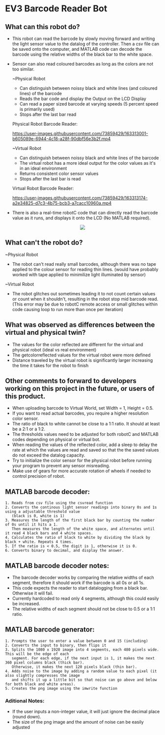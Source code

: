 # EV3 Barcode Reader Bot

## What can this robot do?
* This robot can read the barcode by slowly moving forward and writing the light sensor value to the datalog of the controller.
  Then a csv file can be saved onto the computer, and MATLAB code can decode the barcode using the
  relative widths of the black bar to the white space.

* Sensor can also read coloured barcodes as long as the colors are not too similar.

  ~Physical Robot
  - Can distinguish between noissy black and white lines (and coloured lines) of the barcode
  - Reads the bar code and display the Output on the LCD Display
  - Can read a paper sized barcode at varying speeds (5 percent speed is primarily used)
  - Stops after the last bar read

  Physical Robot Barcode Reader:

  https://user-images.githubusercontent.com/73859429/163313001-b605089e-6944-4c18-a28f-90dbf56e3b2f.mp4  
  
  
  ~Virtual Robot
  - Can distinguish between noissy black and white lines of the barcode
  - The virtual robot has a more ideal output for the color values as it's in an ideal environment
  - Returns consistent color sensor values
  - Stops after the last bar is read
  
  Virtual Robot Barcode Reader:

  https://user-images.githubusercontent.com/73859429/163313174-a2e34825-d7c3-4b75-bcb3-a7cacc10960a.mp4


* There is also a real-time robotC code that can directly read the barcode value as it runs, and displays it onto
  the LCD (No MATLAB required).
  
<p align="center">
	<img src="https://user-images.githubusercontent.com/73859429/163313434-fb8578a0-bc70-4f5b-8849-1df1c6285a07.mp4"> 
</p>


## What can't the robot do?
  
  ~Physical Robot
  - The robot can't read really small barcodes, although there was no tape applied to the colour sensor for reading thin lines. 
    (would have probably worked with tape applied to minimilize light illuminated by sensor)

  ~Virtual Robot
  - The robot glitches out sometimes leading it to not count certain values or count when it shouldn't, resulting in the 
    robot stop mid barcode read.
    (This error may be due to robotC remote access or small glitches within code causing loop to run more than once per iteration)

## What was observed as differences between the virtual and physical twin?
 
  * The values for the color reflected are different for the virtual and physical robot (ideal vs real environment)
  * The getcolorreflected values for the virtual robot were more defined 
  * Distance traveled by the virtual robot is significantly larger increasing the time it takes for the robot to finish

## Other comments to forward to developers working on this project in the future, or users of this product.
  
  * When uploading barcode to Virtual World, set Width = 1, Height = 0.5.
  * If you want to read actual barcodes, you require a higher resolution color sensor.
  * The ratio of black to white cannot be close to a 1:1 ratio. It should at least be a 2:1 or a 1:2.
  * The thresholds values need to be adjusted for both robotC and MATLAB codes depending on 
    physical or virtual bot.
  * When reading the values of the reflected color, add a sleep to delay the rate at which the values are read and saved
    so that the the saved values do not exceed the datalog capacity.
  * Try to initialize the color sensor for the physical robot before running your program to prevent any sensor misreading.
  * Make use of gears for more accurate rotation of wheels if needed to control precision of robot.


## MATLAB barcode decoder:
    1. Reads from csv file using the csvread function
    2. Converts the continous light sensor readings into binary 0s and 1s using a adjustable threshold value
       (black is 0, white is 1)
    3. Measures the length of the first black bar by counting the number of 0s until it hits a 1.
       Then measures the length of the white space, and alternates until it read 4 black bars and 4 white spaces.
    4. Calculates the ratio of black to white by dividing the black by black + white. Repeats 4 times.
    5. If the ratio is < 0.5, the digit is 1, otherwise it is 0.
    6. Converts binary to decimal, and display the answer.
   
## MATLAB barcode decoder notes:
  * The barcode decoder works by comparing the relative widths of each segment, therefore it should work
    if the barcode is all 0s or all 1s.
  * This code expects the reader to start datalogging from a black bar. Otherwise it will fail.
  * Currently hardcoded to read only 4 segments, although this could easily be increased.
  * The relative widths of each segment should not be close to 0.5 or a 1:1 ratio.


## MATLAB barcode generator:
    1. Prompts the user to enter a value between 0 and 15 (including)
    2. Converts the input to binary, then flips it
    3. Splits the 1080 x 1920 image into 4 segments, each 480 pixels wide. This will be the edge of each
       segment. For each edge, if the next input is 1, it makes the next 360 pixel columns black (thick bar).
       Otherwise, it makes the next 120 pixels black (thin bar).
    4. Adds noise to the image by adding a random value to each pixel (it also slightly compresses the image
       and shifts it up a little bit so that noise can go above and below for both black and white areas).
    5. Creates the png image using the imwrite function

### Aditional Notes:
  - If the user inputs a non-integer value, it will just ignore the decimal place (round down).
  - The size of the png image and the amount of noise can be easily adjusted 
